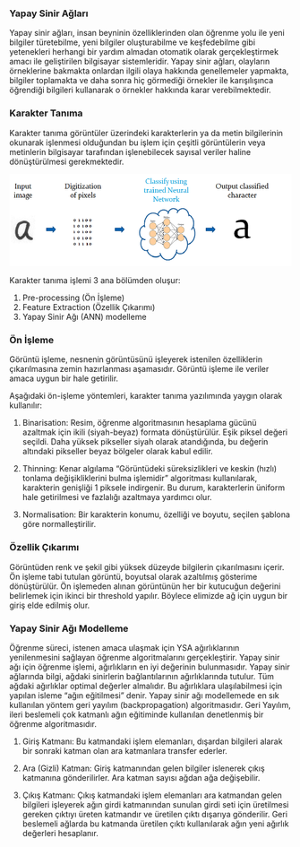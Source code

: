 ### Yapay Sinir Ağları
Yapay sinir ağları, insan beyninin özelliklerinden olan öğrenme yolu ile yeni bilgiler türetebilme, yeni bilgiler oluşturabilme ve keşfedebilme gibi yetenekleri herhangi bir yardım almadan otomatik olarak gerçekleştirmek amacı ile geliştirilen bilgisayar sistemleridir. Yapay sinir ağları, olayların örneklerine bakmakta onlardan ilgili olaya hakkında genellemeler yapmakta, bilgiler toplamakta ve daha sonra hiç görmediği örnekler ile karışılışınca öğrendiği bilgileri kullanarak o örnekler hakkında karar verebilmektedir.

### Karakter Tanıma
Karakter tanıma görüntüler üzerindeki karakterlerin ya da metin bilgilerinin okunarak işlenmesi olduğundan bu işlem için çeşitli görüntülerin veya metinlerin bilgisayar tarafından işlenebilecek sayısal veriler haline dönüştürülmesi gerekmektedir. 

<p align="center"><img src="images/img1.png"/ width= 700px heigth=auto></p>
Karakter tanıma işlemi 3 ana bölümden oluşur:

1. Pre-processing (Ön İşleme)
2. Feature Extraction (Özellik Çıkarımı)
3. Yapay Sinir Ağı (ANN) modelleme

### Ön İşleme
Görüntü işleme, nesnenin görüntüsünü işleyerek istenilen özelliklerin çıkarılmasına zemin hazırlanması aşamasıdır. Görüntü işleme ile veriler amaca uygun bir hale getirilir. 

Aşağıdaki ön-işleme yöntemleri, karakter tanıma yazılımında yaygın olarak kullanılır: 

1. Binarisation: Resim, öğrenme algoritmasının hesaplama gücünü azaltmak için ikili (siyah-beyaz) formata dönüştürülür. Eşik piksel değeri seçildi. Daha yüksek pikseller siyah olarak atandığında, bu değerin altındaki pikseller beyaz bölgeler olarak kabul edilir.

2. Thinning: Kenar algılama “Görüntüdeki süreksizlikleri ve keskin (hızlı) tonlama değişikliklerini bulma işlemidir” algoritması kullanılarak, karakterin genişliği 1 piksele indirgenir. Bu durum, karakterlerin üniform hale getirilmesi ve fazlalığı azaltmaya yardımcı olur.

3. Normalisation: Bir karakterin konumu, özelliği ve boyutu, seçilen şablona göre normalleştirilir.

### Özellik Çıkarımı
Görüntüden renk ve şekil gibi yüksek düzeyde bilgilerin çıkarılmasını içerir. Ön işleme tabi tutulan görüntü, boyutsal olarak azaltılmış gösterime dönüştürülür. Ön işlemeden alınan görüntünün her bir kutucuğun değerini belirlemek için ikinci bir threshold yapılır. Böylece elimizde ağ için uygun bir giriş elde edilmiş olur. 

### Yapay Sinir Ağı Modelleme
Öğrenme süreci, istenen amaca ulaşmak için YSA ağırlıklarının yenilenmesini sağlayan öğrenme algoritmalarını gerçekleştirir. Yapay sinir ağı için öğrenme işlemi, ağırlıkların en iyi değerinin bulunmasıdır. Yapay   sinir   ağlarında   bilgi,   ağdaki   sinirlerin      bağlantılarının ağırlıklarında tutulur. Tüm ağdaki ağırlıklar optimal değerler almalıdır. Bu ağırlıklara ulaşılabilmesi için yapılan isleme “ağın eğitilmesi” denir. Yapay sinir ağı modellemede en sık kullanılan yöntem geri yayılım (backpropagation) algoritmasıdır. Geri Yayılım, ileri beslemeli çok katmanlı ağın eğitiminde kullanılan denetlenmiş bir öğrenme algoritmasıdır.

1. Giriş Katmanı: Bu katmandaki işlem elemanları, dışardan bilgileri alarak bir sonraki katman olan ara katmanlara transfer ederler.

2. Ara (Gizli) Katman: Giriş katmanından gelen bilgiler islenerek çıkış katmanına gönderilirler. Ara katman sayısı ağdan ağa değişebilir. 

3. Çıkış Katmanı: Çıkış katmandaki işlem elemanları ara katmandan gelen bilgileri işleyerek ağın girdi katmanından sunulan girdi seti için üretilmesi gereken çıktıyı üreten katmandır ve üretilen çıktı dışarıya gönderilir. Geri beslemeli ağlarda bu katmanda üretilen çıktı kullanılarak ağın yeni ağırlık değerleri hesaplanır.

 






